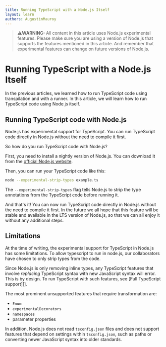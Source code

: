 ```yaml
---
title: Running TypeScript with a Node.js Itself
layout: learn
authors: AugustinMauroy
---
```


> **⚠️WARNING:** All content in this article uses Node.js experimental features. Please make sure you are using a version of Node.js that supports the features mentioned in this article. And remember that experimental features can change on future versions of Node.js.

# Running TypeScript with a Node.js Itself

In the previous articles, we learned how to run TypeScript code using transpilation and with a runner. In this article, we will learn how to run TypeScript code using Node.js itself.

## Running TypeScript code with Node.js

Node.js has experimental support for TypeScript. You can run TypeScript code directly in Node.js without the need to compile it first.

So how do you run TypeScript code with Node.js?

First, you need to install a nightly version of Node.js. You can download it from the [official Node.js website](https://nodejs.org/download/nightly/).

Then, you can run your TypeScript code like this:

```bash
node --experimental-strip-types example.ts
```

The `--experimental-strip-types` flag tells Node.js to strip the type annotations from the TypeScript code before running it.

And that's it! You can now run TypeScript code directly in Node.js without the need to compile it first.
In the future we all hope that this feature will be stable and available in the LTS version of Node.js, so that we can all enjoy it without any additional steps.

## Limitations

At the time of writing, the experimental support for TypeScript in Node.js has some limitations. To allow typescript to run in node.js, our collaborators have chosen to only strip types from the code.

<!--
  Maintainers note: this content is copy from docs (unreleased) and should be updated when the docs are released with a link to the official documentation
-->

Since Node.js is only removing inline types, any TypeScript features that
involve _replacing_ TypeScript syntax with new JavaScript syntax will error.
This is by design. To run TypeScript with such features, see
[Full TypeScript support][].

The most prominent unsupported features that require transformation are:

- `Enum`
- `experimentalDecorators`
- `namespaces`
- parameter properties

In addition, Node.js does not read `tsconfig.json` files and does not support
features that depend on settings within `tsconfig.json`, such as paths or
converting newer JavaScript syntax into older standards.
